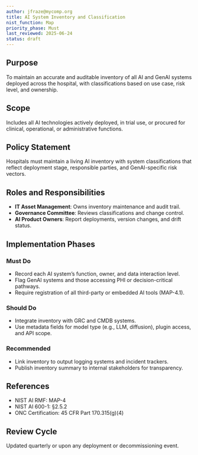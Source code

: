 ```yaml
---
author: jfraze@mycomp.org
title: AI System Inventory and Classification
nist_function: Map
priority_phase: Must
last_reviewed: 2025-06-24
status: draft
---
```


## Purpose

To maintain an accurate and auditable inventory of all AI and GenAI systems deployed across the hospital, with classifications based on use case, risk level, and ownership.

## Scope

Includes all AI technologies actively deployed, in trial use, or procured for clinical, operational, or administrative functions.

## Policy Statement

Hospitals must maintain a living AI inventory with system classifications that reflect deployment stage, responsible parties, and GenAI-specific risk vectors.

## Roles and Responsibilities

- **IT Asset Management**: Owns inventory maintenance and audit trail.
- **Governance Committee**: Reviews classifications and change control.
- **AI Product Owners**: Report deployments, version changes, and drift status.

## Implementation Phases

### Must Do
- Record each AI system’s function, owner, and data interaction level.
- Flag GenAI systems and those accessing PHI or decision-critical pathways.
- Require registration of all third-party or embedded AI tools (MAP-4.1).

### Should Do
- Integrate inventory with GRC and CMDB systems.
- Use metadata fields for model type (e.g., LLM, diffusion), plugin access, and API scope.

### Recommended
- Link inventory to output logging systems and incident trackers.
- Publish inventory summary to internal stakeholders for transparency.

## References
- NIST AI RMF: MAP-4
- NIST AI 600-1: §2.5.2
- ONC Certification: 45 CFR Part 170.315(g)(4)

## Review Cycle

Updated quarterly or upon any deployment or decommissioning event.
